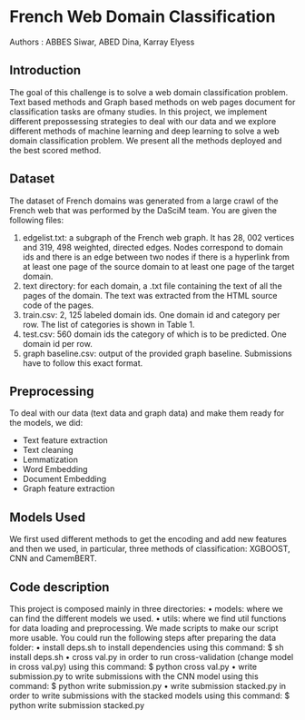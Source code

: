 # French Web Domain Classification
Authors : ABBES Siwar, ABED Dina, Karray Elyess

## Introduction
The goal of this challenge is to solve a web domain classification problem. Text based methods and Graph based methods on
web pages document for classification tasks are ofmany studies.
In this project, we implement different prepossessing strategies to deal with our data and we explore different methods of machine learning and deep learning to solve a web domain classification problem. We present all the methods deployed and the
best scored method.

## Dataset
The dataset of French domains was generated from a large crawl of the French web that was performed
by the DaSciM team. You are given the following files:
1. edgelist.txt: a subgraph of the French web graph. It has 28, 002 vertices and 319, 498 weighted,
directed edges. Nodes correspond to domain ids and there is an edge between two nodes if there
is a hyperlink from at least one page of the source domain to at least one page of the target domain.
2. text directory: for each domain, a .txt file containing the text of all the pages of the domain. The
text was extracted from the HTML source code of the pages.
3. train.csv: 2, 125 labeled domain ids. One domain id and category per row. The list of categories is
shown in Table 1.
4. test.csv: 560 domain ids the category of which is to be predicted. One domain id per row.
5. graph baseline.csv: output of the provided graph baseline. Submissions have to follow this exact
format.

## Preprocessing
To deal with our data (text data and graph data) and make them ready for the models, we did:
  - Text feature extraction
  - Text cleaning
  - Lemmatization
  - Word Embedding
  - Document Embedding
  - Graph feature extraction


## Models Used
We first used different methods to get the encoding and add new features and then we used, in particular, three methods of classification: XGBOOST, CNN and CamemBERT.

##  Code description
This project is composed mainly in three directories:
• models: where we can find the different models we
used.
• utils: where we find util functions for data loading
and preprocessing.
We made scripts to make our script more usable. You could
run the following steps after preparing the data folder:
• install deps.sh to install dependencies using this
command: $ sh install deps.sh
• cross val.py in order to run cross-validation
(change model in cross val.py) using this command: $
python cross val.py
• write submission.py to write submissions with
the CNN model using this command: $ python
write submission.py
• write submission stacked.py in order to write submissions with the stacked
models using this command: $ python
write submission stacked.py
